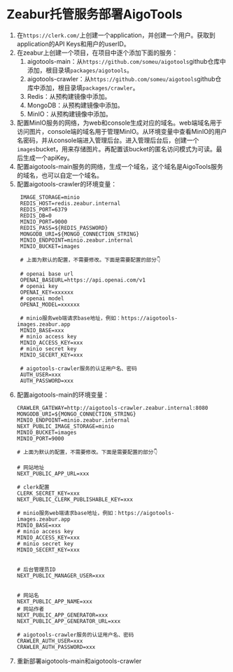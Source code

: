 # Zeabur托管服务部署AigoTools

1. 在`https://clerk.com/`上创建一个application，并创建一个用户。获取到application的API Keys和用户的userID。
2. 在zeabur上创建一个项目，在项目中逐个添加下面的服务：
   1. aigotools-main：从`https://github.com/someu/aigotools`github仓库中添加，根目录填`packages/aigotools`。
   2. aigotools-crawler：从`https://github.com/someu/aigotools`github仓库中添加，根目录填`packages/crawler`。
   3. Redis：从预构建镜像中添加。
   4. MongoDB：从预构建镜像中添加。
   5. MinIO：从预构建镜像中添加。
3. 配置MinIO服务的网络，为web和console生成对应的域名。web端域名用于访问图片，console端的域名用于管理MinIO。从环境变量中查看MinIO的用户名密码，并从console端进入管理后台。进入管理后台后，创建一个`images`bucket，用来存储图片。再配置该bucket的匿名访问模式为可读。最后生成一个apiKey。
4. 配置aigotools-main服务的网络，生成一个域名，这个域名是AigoTools服务的域名，也可以自定一个域名。
6. 配置aigotools-crawler的环境变量：
   ```
    IMAGE_STORAGE=minio
    REDIS_HOST=redis.zeabur.internal
    REDIS_PORT=6379
    REDIS_DB=0
    MINIO_PORT=9000
    REDIS_PASS=${REDIS_PASSWORD}
    MONGODB_URI=${MONGO_CONNECTION_STRING}
    MINIO_ENDPOINT=minio.zeabur.internal
    MINIO_BUCKET=images

    # 上面为默认的配置，不需要修改。下面是需要配置的部分👇

    # openai base url
    OPENAI_BASEURL=https://api.openai.com/v1
    # openai key
    OPENAI_KEY=xxxxxx
    # openai model
    OPENAI_MODEL=xxxxxx
        
    # minio服务web端请求base地址，例如：https://aigotools-images.zeabur.app
    MINIO_BASE=xxx
    # minio access key
    MINIO_ACCESS_KEY=xxx
    # minio secret key
    MINIO_SECERT_KEY=xxx

    # aigotools-crawler服务的认证用户名、密码
    AUTH_USER=xxx
    AUTH_PASSWORD=xxx
    ```
7. 配置aigotools-main的环境变量：
    ```
    CRAWLER_GATEWAY=http://aigotools-crawler.zeabur.internal:8080
    MONGODB_URI=${MONGO_CONNECTION_STRING}
    MINIO_ENDPOINT=minio.zeabur.internal
    NEXT_PUBLIC_IMAGE_STORAGE=minio
    MINIO_BUCKET=images
    MINIO_PORT=9000

    # 上面为默认的配置，不需要修改。下面是需要配置的部分👇

    # 网站地址
    NEXT_PUBLIC_APP_URL=xxx

    # clerk配置
    CLERK_SECRET_KEY=xxx
    NEXT_PUBLIC_CLERK_PUBLISHABLE_KEY=xxx
    
    # minio服务web端请求base地址，例如：https://aigotools-images.zeabur.app
    MINIO_BASE=xxx
    # minio access key
    MINIO_ACCESS_KEY=xxx
    # minio secret key
    MINIO_SECERT_KEY=xxx
    

    # 后台管理员ID
    NEXT_PUBLIC_MANAGER_USER=xxx
    
    
    # 网站名
    NEXT_PUBLIC_APP_NAME=xxx
    # 网站作者
    NEXT_PUBLIC_APP_GENERATOR=xxx
    NEXT_PUBLIC_APP_GENERATOR_URL=xxx

    # aigotools-crawler服务的认证用户名、密码
    CRAWLER_AUTH_USER=xxx
    CRAWLER_AUTH_PASSWORD=xxx
    ```
8. 重新部署aigotools-main和aigotools-crawler